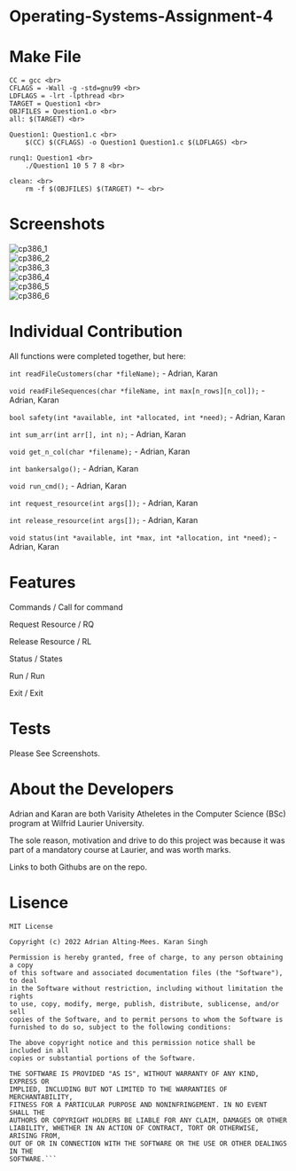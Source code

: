 # Operating-Systems-Assignment-4

# Make File
```
CC = gcc <br>
CFLAGS = -Wall -g -std=gnu99 <br>
LDFLAGS = -lrt -lpthread <br>
TARGET = Question1 <br>
OBJFILES = Question1.o <br>
all: $(TARGET) <br>

Question1: Question1.c <br>
	$(CC) $(CFLAGS) -o Question1 Question1.c $(LDFLAGS) <br>

runq1: Question1 <br>
	./Question1 10 5 7 8 <br>

clean: <br>
	rm -f $(OBJFILES) $(TARGET) *~ <br>
```

# Screenshots


![cp386_1](https://user-images.githubusercontent.com/84096995/161671949-d013670d-8b55-41ac-aaa6-830d085a6026.png)<br>
![cp386_2](https://user-images.githubusercontent.com/84096995/161671952-a07ace36-f2d9-42c5-bc6f-22c83341fc8a.png)<br>
![cp386_3](https://user-images.githubusercontent.com/84096995/161671957-c51772f1-9f17-4deb-b157-9916407c4233.png)<br>
![cp386_4](https://user-images.githubusercontent.com/84096995/161671960-f5642b8c-e22a-4cf7-86af-32f4aa5fa916.png)<br>
![cp386_5](https://user-images.githubusercontent.com/84096995/161671968-c4d239a2-0104-4b23-9ce0-2a21e4d68a9d.png)<br>
![cp386_6](https://user-images.githubusercontent.com/84096995/161671974-5bf4f83f-22fe-40c5-a221-ae7c4ae32a70.png)<br>

# Individual Contribution

All functions were completed together, but here:
 
```int readFileCustomers(char *fileName);``` - Adrian, Karan

```void readFileSequences(char *fileName, int max[n_rows][n_col]);``` - Adrian, Karan

```bool safety(int *available, int *allocated, int *need);``` - Adrian, Karan

```int sum_arr(int arr[], int n);``` - Adrian, Karan

```void get_n_col(char *filename);``` - Adrian, Karan

```int bankersalgo();``` - Adrian, Karan 

```void run_cmd();``` - Adrian, Karan 

```int request_resource(int args[]);``` - Adrian, Karan 

```int release_resource(int args[]);``` - Adrian, Karan 

```void status(int *available, int *max, int *allocation, int *need);``` - Adrian, Karan

# Features

Commands / Call for command

Request Resource / RQ

Release Resource / RL

Status / States

Run / Run

Exit / Exit

# Tests

Please See Screenshots.

# About the Developers

Adrian and Karan are both Varisity Atheletes in the Computer Science (BSc) program at Wilfrid Laurier University.

The sole reason, motivation and drive to do this project was because it was part of a mandatory course at Laurier, and was worth marks.

Links to both Githubs are on the repo.

# Lisence

```
MIT License

Copyright (c) 2022 Adrian Alting-Mees. Karan Singh

Permission is hereby granted, free of charge, to any person obtaining a copy
of this software and associated documentation files (the "Software"), to deal
in the Software without restriction, including without limitation the rights
to use, copy, modify, merge, publish, distribute, sublicense, and/or sell
copies of the Software, and to permit persons to whom the Software is
furnished to do so, subject to the following conditions:

The above copyright notice and this permission notice shall be included in all
copies or substantial portions of the Software.

THE SOFTWARE IS PROVIDED "AS IS", WITHOUT WARRANTY OF ANY KIND, EXPRESS OR
IMPLIED, INCLUDING BUT NOT LIMITED TO THE WARRANTIES OF MERCHANTABILITY,
FITNESS FOR A PARTICULAR PURPOSE AND NONINFRINGEMENT. IN NO EVENT SHALL THE
AUTHORS OR COPYRIGHT HOLDERS BE LIABLE FOR ANY CLAIM, DAMAGES OR OTHER
LIABILITY, WHETHER IN AN ACTION OF CONTRACT, TORT OR OTHERWISE, ARISING FROM,
OUT OF OR IN CONNECTION WITH THE SOFTWARE OR THE USE OR OTHER DEALINGS IN THE
SOFTWARE.```
